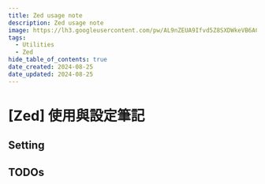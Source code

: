 ```yaml
---
title: Zed usage note
description: Zed usage note
image: https://lh3.googleusercontent.com/pw/AL9nZEUA9Ifvd5Z8SXDWkeVB6AC4MPGwnXaL6kBXNPoXwOQQ2jOcZ1Jw_0p8TKK8C3ZX0e67_FOY15eDrm7aaXSQJcKtoUzC80SAQEHsaBy6qS2AqNNs5VUFNXBKm439y_1wkvmDl-PnL8ReojnIumNlEvOXBg=w800-no?authuser=0
tags:
  - Utilities
  - Zed
hide_table_of_contents: true
date_created: 2024-08-25
date_updated: 2024-08-25
---
```


# [Zed] 使用與設定筆記

## Setting

## TODOs
